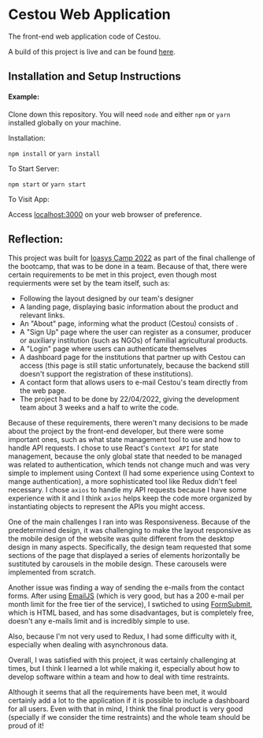 # Cestou Web Application

The front-end web application code of Cestou.

A build of this project is live and can be found [here](https://cestou.netlify.app/).

## Installation and Setup Instructions

#### Example:

Clone down this repository. You will need `node` and either `npm` or `yarn` installed globally on your machine.

Installation:

`npm install` or `yarn install`

To Start Server:

`npm start` or `yarn start`

To Visit App:

Access [localhost:3000](localhost:3000) on your web browser of preference.

## Reflection:

This project was built for [Ioasys Camp 2022](https://camp.ioasys.com.br/) as part of the final challenge of the bootcamp, that was to be done in a team. Because of that, there were certain requirements to be met in this project, even though most requierments were set by the team itself, such as:

-   Following the layout designed by our team's designer
-   A landing page, displaying basic information about the product and relevant links.
-   An "About" page, informing what the product (Cestou) consists of .
-   A "Sign Up" page where the user can register as a consumer, producer or auxiliary institution (such as NGOs) of familial agricultural products.
-   A "Login" page where users can authenticate themselves
-   A dashboard page for the institutions that partner up with Cestou can access (this page is still static unfortunately, because the backend still doesn't support the registration of these institutions).
-   A contact form that allows users to e-mail Cestou's team directly from the web page.
-   The project had to be done by 22/04/2022, giving the development team about 3 weeks and a half to write the code.

Because of these requirements, there weren't many decisions to be made about the project by the front-end developer, but there were some important ones, such as what state management tool to use and how to handle API requests. I chose to use React's `Context API` for state management, because the only global state that needed to be managed was related to authentication, which tends not change much and was very simple to implement using Context (I had some experience using Context to mange authentication), a more sophisticated tool like Redux didn't feel necessary. I chose `axios` to handle my API requests because I have some experience with it and I think `axios` helps keep the code more organized by instantiating objects to represent the APIs you might access.

One of the main challenges I ran into was Responsiveness. Because of the predetermined design, it was challenging to make the layout responsive as the mobile design of the website was quite different from the desktop design in many aspects. Specifically, the design team requested that some sections of the page that displayed a series of elements horizontally be sustituted by carousels in the mobile design. These carousels were implemented from scratch.

Another issue was finding a way of sending the e-mails from the contact forms. After using [EmailJS](https://www.emailjs.com/) (which is very good, but has a 200 e-mail per month limit for the free tier of the service), I swtiched to using [FormSubmit](https://formsubmit.co/), which is HTML based, and has some disadvantages, but is completely free, doesn't any e-mails limit and is incredibly simple to use.

Also, because I'm not very used to Redux, I had some difficulty with it, especially when dealing with asynchronous data.

Overall, I was satisfied with this project, it was certainly challenging at times, but I think I learned a lot while making it, especially about how to develop software within a team and how to deal with time restraints.

Although it seems that all the requirements have been met, it would certainly add a lot to the application if it is possible to include a dashboard for all users. Even with that in mind, I think the final product is very good (specially if we consider the time restraints) and the whole team should be proud of it!
